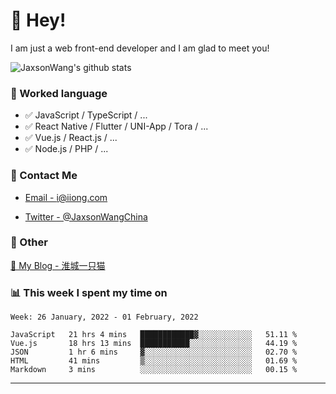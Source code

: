 # 👋 Hey!

I am just a web front-end developer and I am glad to meet you!

![JaxsonWang's github stats](https://github-readme-stats.vercel.app/api?username=JaxsonWang&&show_icons=true&&title_color=1abc9c&&icon_color=1abc9c)


### 📝 Worked language

- ✅ JavaScript / TypeScript / ...
- ✅ React Native / Flutter / UNI-App / Tora / ...
- ✅ Vue.js / React.js / ...
- ✅ Node.js / PHP / ...

### 📮 Contact Me

- [Email - i@iiong.com](mailto:i@iiong.com)

- [Twitter - @JaxsonWangChina](https://twitter.com/JaxsonWangChina)

### 🤪 Other

[📌 My Blog - 淮城一只猫](https://iiong.com)

### 📊 This week I spent my time on

<!--START_SECTION:waka-->
```text
Week: 26 January, 2022 - 01 February, 2022

JavaScript   21 hrs 4 mins   ████████████▓░░░░░░░░░░░░   51.11 % 
Vue.js       18 hrs 13 mins  ███████████░░░░░░░░░░░░░░   44.19 % 
JSON         1 hr 6 mins     ▓░░░░░░░░░░░░░░░░░░░░░░░░   02.70 % 
HTML         41 mins         ▒░░░░░░░░░░░░░░░░░░░░░░░░   01.69 % 
Markdown     3 mins          ░░░░░░░░░░░░░░░░░░░░░░░░░   00.15 % 
```
<!--END_SECTION:waka-->

---
